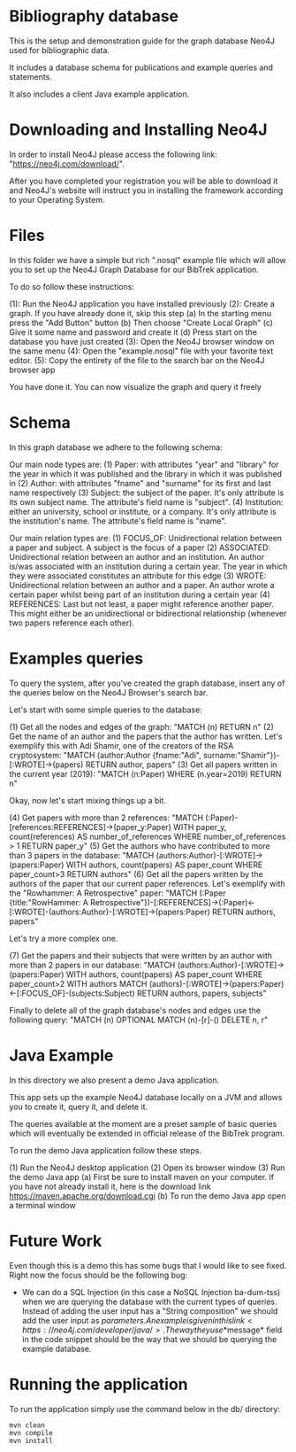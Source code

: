 # Bibliography database

This is the setup and demonstration guide for the graph database Neo4J used for bibliographic data.

It includes a database schema for publications and example queries and statements.

It also includes a client Java example application.

# Downloading and Installing Neo4J

In order to install Neo4J please access the following link: "https://neo4j.com/download/".

After you have completed your registration you will be able to download it and Neo4J's website will instruct you in installing the framework according to your Operating System.

# Files

In this folder we have a simple but rich ".nosql" example file which will allow you to set up the Neo4J Graph Database for our BibTrek application.

To do so follow these instructions:

(1): Run the Neo4J application you have installed previously
(2): Create a graph. If you have already done it, skip this step
  (a) In the starting menu press the "Add Button" button
  (b) Then choose "Create Local Graph"
  (c) Give it some name and password and create it
  (d) Press start on the database you have just created
(3): Open the Neo4J browser window on the same menu
(4): Open the "example.nosql" file with your favorite text editor.
(5): Copy the entirety of the file to the search bar on the Neo4J browser app

You have done it. You can now visualize the graph and query it freely

# Schema 

In this graph database we adhere to the following schema:

Our main node types are:
 (1) Paper: with attributes "year" and "library" for the year in which it was published and the library in which it was published in 
 (2) Author: with attributes "fname" and "surname" for its first and last name respectively
 (3) Subject: the subject of the paper. It's only attribute is its own subject name. The attribute's field name is "subject".
 (4) Institution: either an university, school or institute, or a company. It's only attribute is the institution's name. The attribute's field name is "iname".

Our main relation types are:
 (1) FOCUS_OF: Unidirectional relation between a paper and subject. A subject is the focus of a paper
 (2) ASSOCIATED: Unidirectional relation between an author and an institution. An author is/was associated with an institution during a certain year. The year in which they were associated constitutes an attribute for this edge
 (3) WROTE: Unidirectional relation between an author and a paper. An author wrote a certain paper whilst being part of an institution during a certain year
 (4) REFERENCES: Last but not least, a paper might reference another paper. This might either be an unidirectional or bidirectional relationship (whenever two papers reference each other).

# Examples queries

To query the system, after you've created the graph database, insert any of the queries below on the Neo4J Browser's search bar.

Let's start with some simple queries to the database:

(1) Get all the nodes and edges of the graph: "MATCH (n) RETURN n"
(2) Get the name of an author and the papers that the author has written. Let's exemplify this with Adi Shamir, one of the creators of the RSA cryptosystem: "MATCH (author:Author {fname:"Adi", surname:"Shamir"})-[:WROTE]->(papers) RETURN author, papers"
(3) Get all papers written in the current year (2019): "MATCH (n:Paper) WHERE (n.year=2019) RETURN n"

Okay, now let's start mixing things up a bit.

(4) Get papers with more than 2 references: "MATCH (:Paper)-[references:REFERENCES]->(paper_y:Paper) WITH paper_y, count(references) AS number_of_references WHERE number_of_references > 1 RETURN paper_y"
(5) Get the authors who have contributed to more than 3 papers in the database: "MATCH (authors:Author)-[:WROTE]->(papers:Paper) WITH authors, count(papers) AS paper_count WHERE paper_count>3 RETURN authors"
(6) Get all the papers written by the authors of the paper that our current paper references. Let's exemplify with the "Rowhammer: A Retrospective" paper: "MATCH (:Paper {title:"RowHammer: A Retrospective"})-[:REFERENCES]->(:Paper)<-[:WROTE]-(authors:Author)-[:WROTE]->(papers:Paper) RETURN authors, papers"

Let's try a more complex one.

(7) Get the papers and their subjects that were written by an author with more than 2 papers in our database: "MATCH (authors:Author)-[:WROTE]->(papers:Paper) WITH authors, count(papers) AS paper_count WHERE paper_count>2 WITH authors MATCH (authors)-[:WROTE]->(papers:Paper)<-[:FOCUS_OF]-(subjects:Subject) RETURN authors, papers, subjects"

Finally to delete all of the graph database's nodes and edges use the following query: "MATCH (n) OPTIONAL MATCH (n)-[r]-() DELETE n, r"

# Java Example

In this directory we also present a demo Java application.

This app sets up the example Neo4J database locally on a JVM and allows you to create it, query it, and delete it.

The queries available at the moment are a preset sample of basic queries which will eventually be extended in official release of the BibTrek program.

To run the demo Java application follow these steps.

(1) Run the Neo4J desktop application
(2) Open its browser window
(3) Run the demo Java app
  (a) First be sure to install maven on your computer. If you have not already install it, here is the download link https://maven.apache.org/download.cgi
  (b) To run the demo Java app open a terminal window

# Future Work

Even though this is a demo this has some bugs that I would like to see fixed. Right now the focus should be the following bug:

- We can do a SQL Injection (in this case a NoSQL Injection ba-dum-tss) when we are querying the database with the current types of queries. Instead of adding the user input has a "String composition" we should add the user input as $parameters. An example is given in this link <https://neo4j.com/developer/java/>. The way they use *$message* field in the code snippet should be the way that we should be querying the example database.

# Running the application

To run the application simply use the command below in the db/ directory:
    
    mvn clean
    mvn compile
    mvn install 
